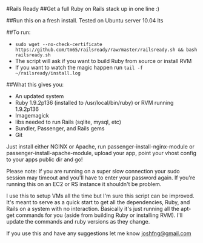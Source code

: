 #Rails Ready
##Get a full Ruby on Rails stack up in one line :)

##Run this on a fresh install. Tested on Ubuntu server 10.04 lts

##To run:
  * `sudo wget --no-check-certificate https://github.com/tm65/railsready/raw/master/railsready.sh && bash railsready.sh`
  * The script will ask if you want to build Ruby from source or install RVM
  * If you want to watch the magic happen run `tail -f ~/railsready/install.log`

##What this gives you:

  * An updated system
  * Ruby 1.9.2p136 (installed to /usr/local/bin/ruby) or RVM running 1.9.2p136
  * Imagemagick
  * libs needed to run Rails (sqlite, mysql, etc)
  * Bundler, Passenger, and Rails gems
  * Git

Just install either NGINX or Apache, run passenger-install-nginx-module or passenger-install-apache-module, upload your app, point your vhost config to your apps public dir and go!

Please note: If you are running on a super slow connection your sudo session may timeout and you'll have to enter your password again. If you're running this on an EC2 or RS instance it shouldn't be problem.

I use this to setup VMs all the time but I'm sure this script can be improved. It's meant to serve as a quick start to get all the dependencies, Ruby, and Rails on a system with no interaction. Basically it's just running all the apt-get commands for you (aside from building Ruby or installing RVM). I'll update the commands and ruby versions as they change.

If you use this and have any suggestions let me know joshfng@gmail.com
